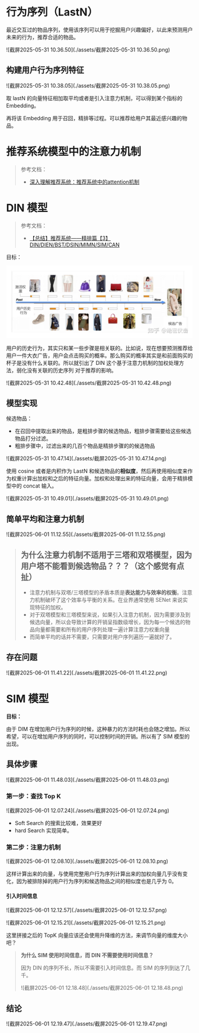 # 行为序列（LastN）

最近交互过的物品序列，使用该序列可以用于挖掘用户兴趣偏好，以此来预测用户未来的行为，推荐合适的物品。

![截屏2025-05-31 10.36.50](./assets/截屏2025-05-31 10.36.50.png)

## 构建用户行为序列特征

![截屏2025-05-31 10.38.05](./assets/截屏2025-05-31 10.38.05.png)

取 lastN 的向量特征相加取平均或者是引入注意力机制，可以得到某个指标的 Embedding。

再将该 Embedding 用于召回，精排等过程。可以推荐给用户其最近感兴趣的物品。

# 推荐系统模型中的注意力机制

> 参考文档：
>
> - [深入理解推荐系统：推荐系统中的attention机制](https://zhuanlan.zhihu.com/p/628432237)



# DIN 模型

> 参考文档：
>
> - [【总结】推荐系统——精排篇【3】DIN/DIEN/BST/DSIN/MIMN/SIM/CAN](https://www.zhihu.com/tardis/zm/art/433135805?source_id=1003)

目标：

![img](./assets/v2-74bda3584f29e47dbd1019bd278a2418_1440w.jpg)

用户的历史行为，其实只和某一些步骤是相关联的。比如说，现在想要预测推荐给用户一件大衣广告，用户会点击购买的概率。那么购买的概率其实是和前面购买的杯子是没有什么关联的。所以就引出了 DIN 这个基于注意力机制的加权处理方法，弱化没有关联的历史序列 对于推荐的影响。

![截屏2025-05-31 10.42.48](./assets/截屏2025-05-31 10.42.48.png)

## 模型实现

候选物品：

- 在召回中提取出来的物品，是粗排步骤的候选物品，粗排步骤需要给这些候选物品打分过滤。
- 粗排步骤中，过滤出来的几百个物品是精排步骤的的候选物品

![截屏2025-05-31 10.47.14](./assets/截屏2025-05-31 10.47.14.png)

使用 cosine 或者是内积作为 LastN 和候选物品的**相似度**，然后再使用相似度来作为权重计算出加权和之后的特征向量。加权和处理出来的特征向量，会用于精排模型中的 concat 输入。

![截屏2025-05-31 10.49.01](./assets/截屏2025-05-31 10.49.01.png)

## 简单平均和注意力机制

![截屏2025-06-01 11.12.55](./assets/截屏2025-06-01 11.12.55.png)

> ## 为什么注意力机制不适用于三塔和双塔模型，因为用户塔不能看到候选物品？？？（这个感觉有点扯）
>
> - 注意力机制与双塔/三塔模型的矛盾本质是**表达能力与效率的权衡**。注意力机制破坏了这个效率与平衡的关系。在业界通常使用 SENet 来说实现特征的加权。
> - 对于双塔模型和三塔模型来说，如果引入注意力机制，因为需要涉及到候选向量，所以会导致计算的开销呈指数级增长，因为每一个候选的物品向量都需要和所有的用户序列处理一遍计算注意力权重向量
> - 而简单平均的话并不需要，只需要对用户序列遍历一遍就好了。

## 存在问题

![截屏2025-06-01 11.41.22](./assets/截屏2025-06-01 11.41.22.png)

# SIM 模型

**目标：**

由于 DIM 在增加用户行为序列的时候，这种暴力的方法时耗也会随之增加。所以希望，可以在增加用户序列的同时，可以控制时间的开销。所以有了 SIM 模型的出现。

## 具体步骤

![截屏2025-06-01 11.48.03](./assets/截屏2025-06-01 11.48.03.png)

### 第一步：查找 Top K

![截屏2025-06-01 12.07.24](./assets/截屏2025-06-01 12.07.24.png)

- Soft Search 的搜索比较难，效果更好
- hard Search 实现简单。

### 第二步：注意力机制

![截屏2025-06-01 12.08.10](./assets/截屏2025-06-01 12.08.10.png)

这样计算出来的向量，与使用完整用户行为序列计算出来的加权向量几乎没有变化，因为被排除掉的用户行为序列和候选物品之间的相似度也是几乎为 0。

#### 引入时间信息

![截屏2025-06-01 12.12.57](./assets/截屏2025-06-01 12.12.57.png)

![截屏2025-06-01 12.15.21](./assets/截屏2025-06-01 12.15.21.png)

这里拼接之后的 TopK 向量应该还会使用升降维的方法，来调节向量的维度大小吧？

> **为什么 SIM 使用时间信息，而 DIN 不需要使用时间信息？**
>
> 因为 DIN 的序列不长，所以不需要引入时间信息。而 SIM 的序列到达了几千。
>
> ![截屏2025-06-01 12.18.48](./assets/截屏2025-06-01 12.18.48.png)

## 结论

![截屏2025-06-01 12.19.47](./assets/截屏2025-06-01 12.19.47.png)
